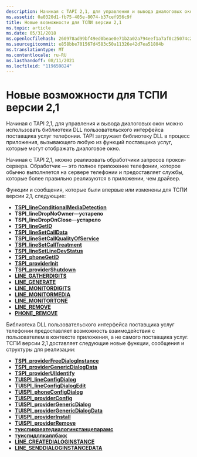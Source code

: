 ```yaml
---
description: Начиная с TAPI 2,1, для управления и вывода диалоговых окон можно использовать библиотеки DLL пользовательского интерфейса поставщика услуг телефонии. TAPI загружает библиотеку DLL в процесс приложения, вызывающего любую из функций поставщика услуг, которые могут отображать диалоговое окно.
ms.assetid: 0a0320d1-fb75-405e-8074-b37cef956c9f
title: Новые возможности для ТСПИ версии 2,1
ms.topic: article
ms.date: 05/31/2018
ms.openlocfilehash: 260978ad99bf49ed0beae0e71b2a02a794eef1a7af0c25074c20a08c1da054c0
ms.sourcegitcommit: e858bbe701567d4583c50a11326e42d7ea51804b
ms.translationtype: MT
ms.contentlocale: ru-RU
ms.lasthandoff: 08/11/2021
ms.locfileid: "119659824"
---
```

# <a name="whats-new-for-tspi-version-21"></a>Новые возможности для ТСПИ версии 2,1

Начиная с TAPI 2,1, для управления и вывода диалоговых окон можно использовать библиотеки DLL пользовательского интерфейса поставщика услуг телефонии. TAPI загружает библиотеку DLL в процесс приложения, вызывающего любую из функций поставщика услуг, которые могут отображать диалоговое окно.

Начиная с TAPI 2,1, можно реализовать обработчики запросов прокси-сервера. Обработчик — это полное приложение телефонии, которое обычно выполняется на сервере телефонии и предоставляет службы, которые более правильно реализуются в приложении, чем драйвер.

Функции и сообщения, которые были впервые или изменены для ТСПИ версии 2,1, следующие:

-   [**TSPI_lineConditionalMediaDetection**](/windows/win32/api/tspi/nf-tspi-tspi_lineconditionalmediadetection)
-   **TSPI_lineDropNoOwner**—**устарело**
-   **TSPI_lineDropOnClose**—**устарело**
-   [**TSPI_lineGetID**](/windows/win32/api/tspi/nf-tspi-tspi_linegetid)
-   [**TSPI_lineSetCallData**](/windows/win32/api/tspi/nf-tspi-tspi_linesetcalldata)
-   [**TSPI_lineSetCallQualityOfService**](/windows/win32/api/tspi/nf-tspi-tspi_linesetcallqualityofservice)
-   [**TSPI_lineSetCallTreatment**](/windows/win32/api/tspi/nf-tspi-tspi_linesetcalltreatment)
-   [**TSPI_lineSetLineDevStatus**](/windows/win32/api/tspi/nf-tspi-tspi_linesetlinedevstatus)
-   [**TSPI_phoneGetID**](/windows/win32/api/tspi/nf-tspi-tspi_phonegetid)
-   [**TSPI_providerInit**](/windows/win32/api/tspi/nf-tspi-tspi_providerinit)
-   [**TSPI_providerShutdown**](/windows/win32/api/tspi/nf-tspi-tspi_providershutdown)
-   [**LINE_GATHERDIGITS**](/previous-versions/windows/desktop/legacy/ms725229(v=vs.85))
-   [**LINE_GENERATE**](/previous-versions/windows/desktop/legacy/ms725230(v=vs.85))
-   [**LINE_MONITORDIGITS**](/previous-versions/windows/desktop/legacy/ms725232(v=vs.85))
-   [**LINE_MONITORMEDIA**](/previous-versions/windows/desktop/legacy/ms725233(v=vs.85))
-   [**LINE_MONITORTONE**](/previous-versions/windows/desktop/legacy/ms725234(v=vs.85))
-   [**LINE_REMOVE**](/previous-versions/windows/desktop/legacy/ms725237(v=vs.85))
-   [**PHONE_REMOVE**](/previous-versions/windows/desktop/legacy/ms725260(v=vs.85))

Библиотека DLL пользовательского интерфейса поставщика услуг телефонии предоставляет возможность взаимодействия с пользователем в контексте приложения, а не самого поставщика услуг. ТСПИ версии 2,1 доставляет следующие новые функции, сообщения и структуры для реализации:

-   [**TSPI_providerFreeDialogInstance**](/windows/win32/api/tspi/nf-tspi-tspi_providerfreedialoginstance)
-   [**TSPI_providerGenericDialogData**](/windows/win32/api/tspi/nf-tspi-tspi_providergenericdialogdata)
-   [**TSPI_providerUIIdentify**](/windows/win32/api/tspi/nf-tspi-tspi_provideruiidentify)
-   [**TUISPI_lineConfigDialog**](/windows/win32/api/tspi/nf-tspi-tuispi_lineconfigdialog)
-   [**TUISPI_lineConfigDialogEdit**](/windows/win32/api/tspi/nf-tspi-tuispi_lineconfigdialogedit)
-   [**TUISPI_phoneConfigDialog**](/windows/win32/api/tspi/nf-tspi-tuispi_phoneconfigdialog)
-   [**TUISPI_providerConfig**](/windows/win32/api/tspi/nf-tspi-tuispi_providerconfig)
-   [**TUISPI_providerGenericDialog**](/windows/win32/api/tspi/nf-tspi-tuispi_providergenericdialog)
-   [**TUISPI_providerGenericDialogData**](/windows/win32/api/tspi/nf-tspi-tuispi_providergenericdialogdata)
-   [**TUISPI_providerInstall**](/windows/win32/api/tspi/nf-tspi-tuispi_providerinstall)
-   [**TUISPI_providerRemove**](/windows/win32/api/tspi/nf-tspi-tuispi_providerremove)
-   [**туиспикреатедиалогинстанцепарамс**](/windows/win32/api/tspi/ns-tspi-tuispicreatedialoginstanceparams)
-   [**туиспидллкаллбакк**](/windows/win32/api/tspi/nc-tspi-tuispidllcallback)
-   [**LINE_CREATEDIALOGINSTANCE**](line-createdialoginstance.md)
-   [**LINE_SENDDIALOGINSTANCEDATA**](line-senddialoginstancedata.md)

 

 
